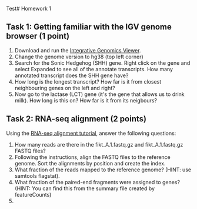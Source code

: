 Test# Homework 1

## Task 1: Getting familiar with the IGV genome browser (1 point)

 1. Download and run the [Integrative Genomics Viewer](http://software.broadinstitute.org/software/igv/).
 2. Change the genome version to hg38 (top left corner)
 3. Search for the Sonic Hedgehog (SHH) gene. Right click on the gene and select Expanded to see all of the annotate transcripts. How many annotated transcript does the SHH gene have?
 4. How long is the longest transcript? How far is it from closest neighbouring genes on the left and right?
 5. Now go to the lactase (LCT) gene (it's the gene that allows us to drink milk). How long is this on? How far is it from its neigbours?

## Task 2: RNA-seq alignment (2 points)
Using the [RNA-seq alignment tutorial](https://github.com/kauralasoo/MTAT.03.239_Bioinformatics/blob/master/RNA-seq_alignment.md), answer the following questions:

 1. How many reads are there in the fikt_A.1.fastq.gz and fikt_A.1.fastq.gz FASTQ files?
 2. Following the instructions, align the FASTQ files to the reference genome. Sort the alignments by position and create the index.
 3. What fraction of the reads mapped to the reference genome? (HINT: use samtools flagstat).
 4. What fraction of the paired-end fragments were assigned to genes? (HINT: You can find this from the summary file created by featureCounts)
 5. 

<!--stackedit_data:
eyJoaXN0b3J5IjpbLTEyNzM2NjIxODBdfQ==
-->